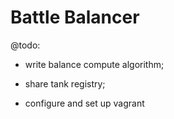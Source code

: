 Battle Balancer
===============

@todo: 

- write balance compute algorithm;
- share tank registry;

- configure and set up vagrant